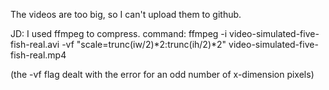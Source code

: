 The videos are too big, so I can't upload them to github.

JD:  I used ffmpeg to compress.  command:
ffmpeg -i video-simulated-five-fish-real.avi -vf "scale=trunc(iw/2)*2:trunc(ih/2)*2" video-simulated-five-fish-real.mp4

(the -vf flag dealt with the error for an odd number of x-dimension pixels)
